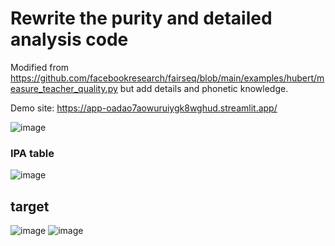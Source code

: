 # Rewrite the purity and detailed analysis code

Modified from https://github.com/facebookresearch/fairseq/blob/main/examples/hubert/measure_teacher_quality.py but add details and phonetic knowledge.

Demo site: https://app-oadao7aowuruiygk8wghud.streamlit.app/

![image](https://github.com/jeffeuxMartin/mymeasure/assets/43311603/988584d0-ec53-4827-b2da-0f7a5b37b17f)

### IPA table
![image](https://github.com/jeffeuxMartin/mymeasure/assets/43311603/64828af9-0356-4acd-85c4-5853bf6e7bc3)

## target

![image](https://gist.github.com/assets/43311603/95f53a80-36b1-41f6-a4b4-1f16b7b1a848)
![image](https://gist.github.com/assets/43311603/1271421d-f645-4d30-8749-ea16af66c135)
